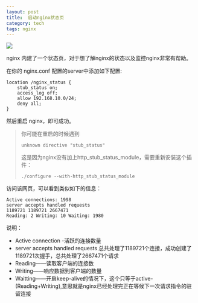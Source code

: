 ```yaml
---
layout: post
title:  启动nginx状态页
category: tech
tags: nginx
---
```


![](https://cdn.kelu.org/blog/tags/nginx.jpg)

nginx 内建了一个状态页，对于想了解nginx的状态以及监控nginx非常有帮助。

在你的 nginx.conf 配置的server中添加如下配置:

    location /nginx_status {
        stub_status on;
        access_log off;
        allow 192.168.10.0/24;
        deny all;
    }
    
然后重启 nginx，即可成功。
    
>     
> 你可能在重启的时候遇到 
> 
>     unknown directive "stub_status"
>     
> 这是因为nginx没有加上http_stub_status_module，需要重新安装这个插件：
> 
>     ./configure --with-http_stub_status_module
    
访问该网页，可以看到类似如下的信息：
   
    Active connections: 1998 
    server accepts handled requests
    1189721 1189721 2667471 
    Reading: 2 Writing: 10 Waiting: 1980
    
说明：    
    
* Active connection -活跃的连接数量
* server accepts handled requests  总共处理了1189721个连接，成功创建了1189721次握手，总共处理了2667471个请求
* Reading——读取客户端的连接数
* Writing——响应数据到客户端的数量
* Waitting——开启keep-alive的情况下，这个只等于active-(Reading+Writing),意思就是nginx已经处理完正在等候下一次请求指令的驻留连接
